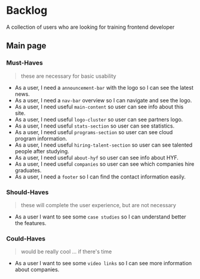 # Backlog

A collection of users who are looking for training frontend developer

## Main page

### Must-Haves

> these are necessary for basic usability

- As a user, I need a `announcement-bar` with the logo so I can see the latest
  news.
- As a user, I need a `nav-bar` overview so I can navigate and see the logo.
- As a user, I need useful `main-content` so user can see info about this site.
- As a user, I need useful `logo-cluster` so user can see partners logo.
- As a user, I need useful `stats-section` so user can see statistics.
- As a user, I need useful `programs-section` so user can see cloud program
  information.
- As a user, I need useful `hiring-talent-section` so user can see talented
  people after studying.
- As a user, I need useful `about-hyf` so user can see info about HYF.
- As a user, I need useful `companies` so user can see which companies hire
  graduates.
- As a user, I need a `footer` so I can find the contact information easily.

### Should-Haves

> these will complete the user experience, but are not necessary

- As a user I want to see some `case studies` so I can understand better the
  features.

### Could-Haves

> would be really cool ... if there's time

- As a user I want to see some `video links` so I can see more information about
  companies.
